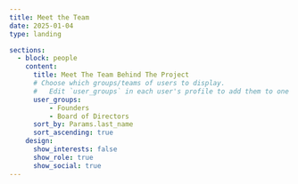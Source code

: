 ```yaml
---
title: Meet the Team
date: 2025-01-04
type: landing

sections:
  - block: people
    content:
      title: Meet The Team Behind The Project
      # Choose which groups/teams of users to display.
      #   Edit `user_groups` in each user's profile to add them to one or more of these groups.
      user_groups:
          - Founders
          - Board of Directors
      sort_by: Params.last_name
      sort_ascending: true
    design:
      show_interests: false
      show_role: true
      show_social: true
---
```

